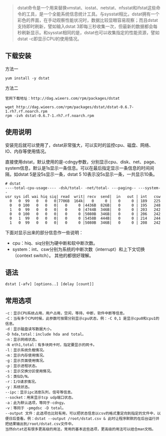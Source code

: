 > dstat命令是一个用来替换vmstat、iostat、netstat、nfsstat和ifstat这些命令的工具，是一个全能系统信息统计工具。与sysstat相比，dstat拥有一个彩色的界面，在手动观察性能状况时，数据比较显眼容易观察；而且dstat支持即时刷新，譬如输入dstat 3即每三秒收集一次，但最新的数据都会每秒刷新显示。和sysstat相同的是，dstat也可以收集指定的性能资源，譬如dstat -c即显示CPU的使用情况。

下载安装
---

方法一

    yum install -y dstat
方法二

    官网下载地址：http://dag.wieers.com/rpm/packages/dstat

    wget http://dag.wieers.com/rpm/packages/dstat/dstat-0.6.7-1.rh7.rf.noarch.rpm
    rpm -ivh dstat-0.6.7-1.rh7.rf.noarch.rpm
使用说明
---

安装完后就可以使用了，dstat非常强大，可以实时的监控cpu、磁盘、网络、IO、内存等使用情况。

直接使用dstat，默认使用的是-cdngy参数，分别显示cpu、disk、net、page、system信息，默认是1s显示一条信息。可以在最后指定显示一条信息的时间间隔，如dstat 5是没5s显示一条，dstat 5 10表示没5s显示一条，一共显示10条。

    # dstat
    ----total-cpu-usage---- -dsk/total- -net/total- ---paging-- ---system--
    usr sys idl wai hiq siq| read  writ| recv  send|  in   out | int   csw
      0   0  99   0   0   0|7706B  164k|   0     0 |   0     0 | 189   225
      0   0 100   0   0   0|   0     0 |4436B  826B|   0     0 | 195   248
      1   0  99   0   0   0|   0     0 |4744B  346B|   0     0 | 203   242
      0   0 100   0   0   0|   0     0 |5080B  346B|   0     0 | 206   242
      0   1  99   0   0   0|   0     0 |5458B  444B|   0     0 | 214   244
      1   0  99   0   0   0|   0     0 |5080B  346B|   0     0 | 208   242
下面对显示出来的部分信息作一些说明：

- cpu：hiq、siq分别为硬中断和软中断次数。
- system：int、csw分别为系统的中断次数（interrupt）和上下文切换（context switch）。
其他的都很好理解。

语法
--
    dstat [-afv] [options..] [delay [count]]
常用选项
--
    -c：显示CPU系统占用，用户占用，空闲，等待，中断，软件中断等信息。
    -C：当有多个CPU时候，此参数可按需分别显示cpu状态，例：-C 0,1 是显示cpu0和cpu1的信息。
    -d：显示磁盘读写数据大小。
    -D hda,total：include hda and total。
    -n：显示网络状态。
    -N eth1,total：有多块网卡时，指定要显示的网卡。
    -l：显示系统负载情况。
    -m：显示内存使用情况。
    -g：显示页面使用情况。
    -p：显示进程状态。
    -s：显示交换分区使用情况。
    -S：类似D/N。
    -r：I/O请求情况。
    -y：系统状态。
    --ipc：显示ipc消息队列，信号等信息。
    --socket：用来显示tcp udp端口状态。
    -a：此为默认选项，等同于-cdngy。
    -v：等同于 -pmgdsc -D total。
    --output 文件：此选项也比较有用，可以把状态信息以csv的格式重定向到指定的文件中，以便日后查看。例：dstat --output /root/dstat.csv & 此时让程序默默的在后台运行并把结果输出到/root/dstat.csv文件中。
    当然dstat还有很多更高级的用法，常用的基本这些选项，更高级的用法可以结合man文档。